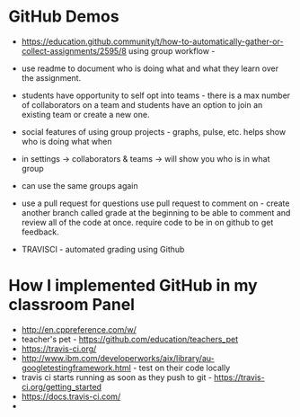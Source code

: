 # GitHub Demos
* https://education.github.community/t/how-to-automatically-gather-or-collect-assignments/2595/8 using group workflow -

* use readme to document who is doing what and what they learn over the assignment.
* students have opportunity to self opt into teams - there is a max number of collaborators on a team and students have an option to join an existing team or create a new one.
* social features of using group projects - graphs, pulse, etc. helps show who is doing what when
* in settings -> collaborators & teams -> will show you who is in what group
* can use the same groups again
* use a pull request for questions use pull request to comment on - create another branch called grade at the beginning to be able to comment and review all of the code at once. require code to be in on github to get feedback.

* TRAVISCI - automated grading using Github

# How I implemented GitHub in my classroom Panel
* http://en.cppreference.com/w/
* teacher's pet - https://github.com/education/teachers_pet
* https://travis-ci.org/
* http://www.ibm.com/developerworks/aix/library/au-googletestingframework.html - test on their code locally
* travis ci starts running as soon as they push to git - https://travis-ci.org/getting_started
* https://docs.travis-ci.com/
* 
